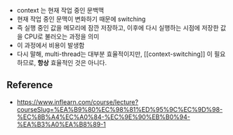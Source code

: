 - context 는 현재 작업 중인 문백맥
- 현재 작업 중인 문맥이 변화하기 때문에 switching
- 즉 실행 중인 값을 메모리에 잠깐 저장하고, 이후에 다시 실행하는 시점에 저장한 값을 CPU로 불러오는 과정을 의미
- 이 과정에서 비용이 발생함
- 다시 말해, multi-thread는 대부분 효율적이지만, [[context-switching]] 이 필요하므로, **항상** 효율적인 것은 아니다.
## Reference
- https://www.inflearn.com/course/lecture?courseSlug=%EA%B9%80%EC%98%81%ED%95%9C%EC%9D%98-%EC%8B%A4%EC%A0%84-%EC%9E%90%EB%B0%94-%EA%B3%A0%EA%B8%89-1